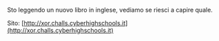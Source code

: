 Sto leggendo un nuovo libro in inglese, vediamo se riesci a capire quale.

Sito: [http://xor.challs.cyberhighschools.it](http://xor.challs.cyberhighschools.it)
